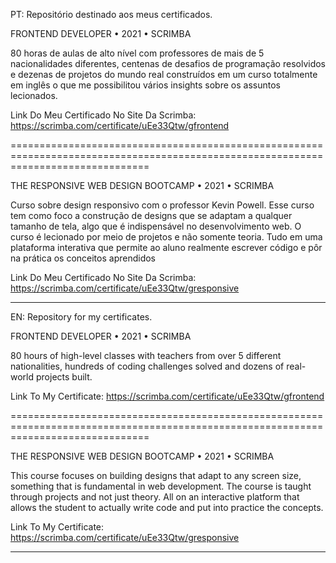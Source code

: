 PT:
Repositório destinado aos meus certificados.

FRONTEND DEVELOPER • 2021 • SCRIMBA

80 horas de aulas de alto nível com professores de mais de 5 nacionalidades diferentes, 
centenas de desafios de programação resolvidos e dezenas de projetos do mundo real construídos 
em um curso totalmente em inglês o que me possibilitou vários insights sobre os assuntos lecionados.

Link Do Meu Certificado No Site Da Scrimba: https://scrimba.com/certificate/uEe33Qtw/gfrontend

====================================================================================================================================

THE RESPONSIVE WEB DESIGN BOOTCAMP • 2021 • SCRIMBA

Curso sobre design responsivo com o professor Kevin Powell. Esse curso tem como foco a construção de designs que se adaptam a qualquer tamanho de tela, algo que é indispensável no desenvolvimento web. O curso é lecionado por meio de projetos e não somente teoria. Tudo em uma plataforma interativa que permite ao aluno realmente escrever código e pôr na prática os conceitos aprendidos

Link Do Meu Certificado No Site Da Scrimba: https://scrimba.com/certificate/uEe33Qtw/gresponsive
_____________________________________________________________________________________________________________________________________


EN:
Repository for my certificates.

FRONTEND DEVELOPER • 2021 • SCRIMBA

80 hours of high-level classes with teachers from over 5 different nationalities,
hundreds of coding challenges solved and dozens of real-world projects built.

Link To My Certificate: https://scrimba.com/certificate/uEe33Qtw/gfrontend

====================================================================================================================================

THE RESPONSIVE WEB DESIGN BOOTCAMP • 2021 • SCRIMBA

This course focuses on building designs that adapt to any screen size, something that is fundamental in web development. The course is taught through projects and not just theory. All on an interactive platform that allows the student to actually write code and put into practice the concepts.

Link To My Certificate: https://scrimba.com/certificate/uEe33Qtw/gresponsive
_____________________________________________________________________________________________________________________________________
